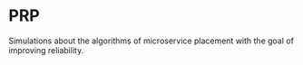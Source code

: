 # PRP
Simulations about the algorithms of microservice placement with the goal of improving reliability.
